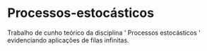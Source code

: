 # Processos-estocásticos
Trabalho de cunho teórico da disciplina ' Processos estocásticos ' evidenciando aplicações de filas infinitas.
